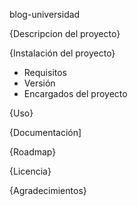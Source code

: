 blog-universidad
 
{Descripcion del proyecto}
 
{Instalación del proyecto}
- Requisitos 
- Versión
- Encargados del proyecto

{Uso}

{Documentación]

{Roadmap}

{Licencia}

{Agradecimientos}
